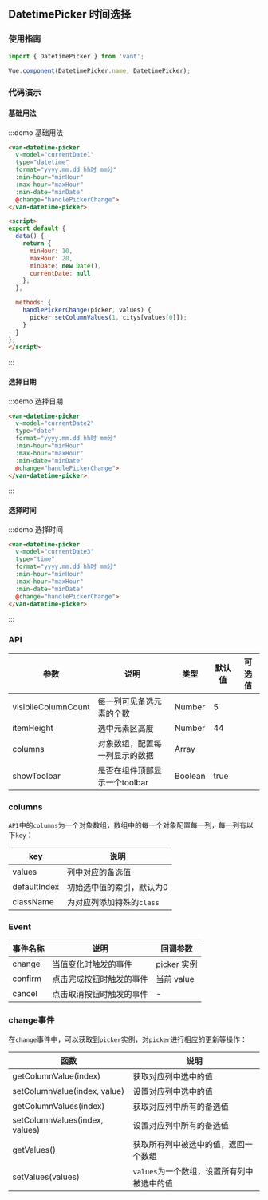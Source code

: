 <script>
export default {
  data() {
    return {
      minHour: 10,
      maxHour: 20,
      minDate: new Date(),
      currentDate1: null,
      currentDate2: null,
      currentDate3: null
    };
  },

  methods: {
    handlePickerChange(picker, values) {
      console.log(values);
    },
    handlePickerCancel() {
      console.log('picker cancel');
    },
    handlePickerConfirm() {
      console.log('picker confirm');
    }
  }
};
</script>

## DatetimePicker 时间选择

### 使用指南
``` javascript
import { DatetimePicker } from 'vant';

Vue.component(DatetimePicker.name, DatetimePicker);
```

### 代码演示

#### 基础用法

:::demo 基础用法
```html
<van-datetime-picker
  v-model="currentDate1"
  type="datetime"
  format="yyyy.mm.dd hh时 mm分"
  :min-hour="minHour"
  :max-hour="maxHour"
  :min-date="minDate"
  @change="handlePickerChange">  
</van-datetime-picker>

<script>
export default {
  data() {
    return {
      minHour: 10,
      maxHour: 20,
      minDate: new Date(),
      currentDate: null
    };
  },

  methods: {
    handlePickerChange(picker, values) {
      picker.setColumnValues(1, citys[values[0]]);
    }
  }
};
</script>
```
:::

#### 选择日期

:::demo 选择日期
```html
<van-datetime-picker
  v-model="currentDate2"
  type="date"
  format="yyyy.mm.dd hh时 mm分"
  :min-hour="minHour"
  :max-hour="maxHour"
  :min-date="minDate"
  @change="handlePickerChange">  
</van-datetime-picker>
```
:::

#### 选择时间

:::demo 选择时间
```html
<van-datetime-picker
  v-model="currentDate3"
  type="time"
  format="yyyy.mm.dd hh时 mm分"
  :min-hour="minHour"
  :max-hour="maxHour"
  :min-date="minDate"
  @change="handlePickerChange">
</van-datetime-picker>
```
:::


### API

| 参数       | 说明      | 类型       | 默认值       | 可选值       |
|-----------|-----------|-----------|-------------|-------------|
| visibileColumnCount | 每一列可见备选元素的个数 | Number  | 5 |   |
| itemHeight | 选中元素区高度 | Number  | 44 |   |
| columns | 对象数组，配置每一列显示的数据 | Array  |  |   |
| showToolbar | 是否在组件顶部显示一个toolbar | Boolean  | true |   |

### columns

`API`中的`columns`为一个对象数组，数组中的每一个对象配置每一列，每一列有以下`key`：

| key       | 说明      |
|-----------|-----------|
| values | 列中对应的备选值 |
| defaultIndex | 初始选中值的索引，默认为0 |
| className | 为对应列添加特殊的`class` |

### Event

| 事件名称       | 说明      | 回调参数 |
|-----------|-----------|-----------|
| change | 当值变化时触发的事件 | picker 实例 |
| confirm | 点击完成按钮时触发的事件 | 当前 value |
| cancel | 点击取消按钮时触发的事件 | - |

### change事件

在`change`事件中，可以获取到`picker`实例，对`picker`进行相应的更新等操作：

| 函数       | 说明      |
|-----------|-----------|
| getColumnValue(index) | 获取对应列中选中的值 |
| setColumnValue(index, value) | 设置对应列中选中的值 |
| getColumnValues(index) | 获取对应列中所有的备选值 |
| setColumnValues(index, values) | 设置对应列中所有的备选值 |
| getValues() | 获取所有列中被选中的值，返回一个数组 |
| setValues(values) | `values`为一个数组，设置所有列中被选中的值 |
